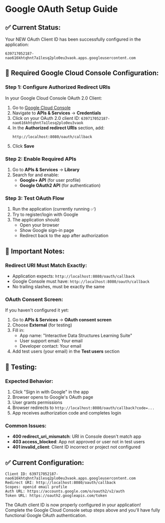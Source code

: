 # Google OAuth Setup Guide

## ✅ **Current Status:**
Your NEW OAuth Client ID has been successfully configured in the application:
```
639717052187-nao616khtqhnt7a1lesq2plo0eu3vaok.apps.googleusercontent.com
```

## 🔧 **Required Google Cloud Console Configuration:**

### **Step 1: Configure Authorized Redirect URIs**
In your Google Cloud Console OAuth 2.0 Client:

1. Go to [Google Cloud Console](https://console.cloud.google.com)
2. Navigate to **APIs & Services** → **Credentials**
3. Click on your OAuth 2.0 client ID: `639717052187-nao616khtqhnt7a1lesq2plo0eu3vaok`
4. In the **Authorized redirect URIs** section, add:
   ```
   http://localhost:8080/oauth/callback
   ```
5. Click **Save**

### **Step 2: Enable Required APIs**
1. Go to **APIs & Services** → **Library**
2. Search for and enable:
   - **Google+ API** (for user profile)
   - **Google OAuth2 API** (for authentication)

### **Step 3: Test OAuth Flow**
1. Run the application (currently running ✅)
2. Try to register/login with Google
3. The application should:
   - Open your browser
   - Show Google sign-in page
   - Redirect back to the app after authorization

## 🚨 **Important Notes:**

### **Redirect URI Must Match Exactly:**
- Application expects: `http://localhost:8080/oauth/callback`
- Google Console must have: `http://localhost:8080/oauth/callback`
- No trailing slashes, must be exactly the same

### **OAuth Consent Screen:**
If you haven't configured it yet:
1. Go to **APIs & Services** → **OAuth consent screen**
2. Choose **External** (for testing)
3. Fill in:
   - App name: "Interactive Data Structures Learning Suite"
   - User support email: Your email
   - Developer contact: Your email
4. Add test users (your email) in the **Test users** section

## 🧪 **Testing:**

### **Expected Behavior:**
1. Click "Sign in with Google" in the app
2. Browser opens to Google's OAuth page
3. User grants permissions
4. Browser redirects to `http://localhost:8080/oauth/callback?code=...`
5. App receives authorization code and completes login

### **Common Issues:**
- **400 redirect_uri_mismatch**: URI in Console doesn't match app
- **403 access_blocked**: App not approved or user not in test users
- **401 invalid_client**: Client ID incorrect or project not configured

## ✅ **Current Configuration:**
```properties
Client ID: 639717052187-nao616khtqhnt7a1lesq2plo0eu3vaok.apps.googleusercontent.com
Redirect URI: http://localhost:8080/oauth/callback
Scopes: openid email profile
Auth URL: https://accounts.google.com/o/oauth2/v2/auth
Token URL: https://oauth2.googleapis.com/token
```

The OAuth client ID is now properly configured in your application! Complete the Google Cloud Console setup steps above and you'll have fully functional Google OAuth authentication.
